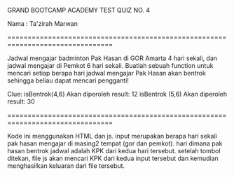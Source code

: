 GRAND BOOTCAMP ACADEMY TEST QUIZ NO. 4

Nama : Ta'zirah Marwan

================================================================================

Jadwal mengajar badminton Pak Hasan di GOR Amarta 4 hari sekali, dan jadwal mengajar di Pemkot 6 hari sekali.  Buatlah sebuah function untuk mencari setiap berapa hari jadwal mengajar Pak Hasan akan bentrok sehingga beliau dapat mencari pengganti!

Clue:
    isBentrok(4,6)
        Akan diperoleh  result: 12
    isBentrok (5,6)
        Akan diperoleh  result: 30

================================================================================

Kode ini menggunakan HTML dan js. input merupakan berapa hari sekali pak hasan mengajar di masing2 tempat (gor dan pemkot). hari dimana pak hasan bentrok jadwal adalah KPK dari kedua hari tersebut. setelah tombol ditekan, file js akan mencari KPK dari kedua input tersebut dan kemudian menghasilkan keluaran dari file tersebut. 